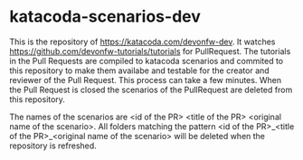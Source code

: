 # katacoda-scenarios-dev
This is the repository of https://katacoda.com/devonfw-dev. It watches https://github.com/devonfw-tutorials/tutorials for PullRequest. The tutorials in the Pull Requests are compiled to katacoda scenarios and commited to this repository to make them availabe and testable for the creator and reviewer of the Pull Request. This process can take a few minutes.
When the Pull Request is closed the scenarios of the PullRequest are deleted from this repository.

The names of the scenarios are &lt;id of the PR&gt; &lt;title of the PR&gt; &lt;original name of the scenario&gt;. All folders matching the pattern &lt;id of the PR&gt;\_&lt;title of the PR&gt;\_&lt;original name of the scenario&gt; will be deleted when the repository is refreshed.
